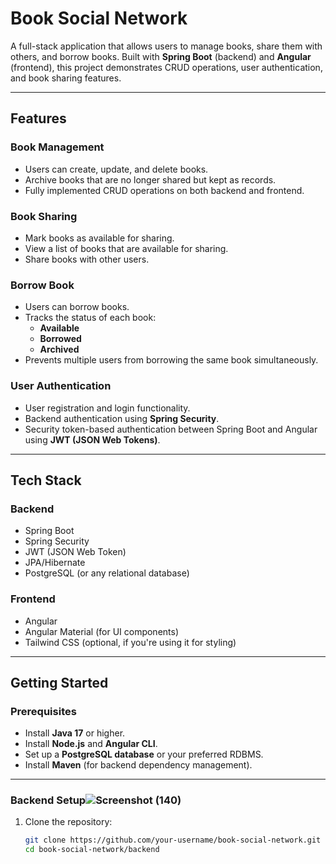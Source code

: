 # Book Social Network

A full-stack application that allows users to manage books, share them with others, and borrow books. Built with **Spring Boot** (backend) and **Angular** (frontend), this project demonstrates CRUD operations, user authentication, and book sharing features.

---

## Features

### **Book Management**
- Users can create, update, and delete books.
- Archive books that are no longer shared but kept as records.
- Fully implemented CRUD operations on both backend and frontend.

### **Book Sharing**
- Mark books as available for sharing.
- View a list of books that are available for sharing.
- Share books with other users.

### **Borrow Book**
- Users can borrow books.
- Tracks the status of each book:
  - **Available**
  - **Borrowed**
  - **Archived**
- Prevents multiple users from borrowing the same book simultaneously.

### **User Authentication**
- User registration and login functionality.
- Backend authentication using **Spring Security**.
- Security token-based authentication between Spring Boot and Angular using **JWT (JSON Web Tokens)**.

---

## Tech Stack

### **Backend**
- Spring Boot
- Spring Security
- JWT (JSON Web Token)
- JPA/Hibernate
- PostgreSQL (or any relational database)

### **Frontend**
- Angular
- Angular Material (for UI components)
- Tailwind CSS (optional, if you're using it for styling)

---

## Getting Started

### **Prerequisites**
- Install **Java 17** or higher.
- Install **Node.js** and **Angular CLI**.
- Set up a **PostgreSQL database** or your preferred RDBMS.
- Install **Maven** (for backend dependency management).

---

### **Backend Setup**![Screenshot (140)](https://github.com/user-attachments/assets/2c552aea-77fc-406d-8153-ede0fc1c98df)

1. Clone the repository:
   ```bash
   git clone https://github.com/your-username/book-social-network.git
   cd book-social-network/backend
